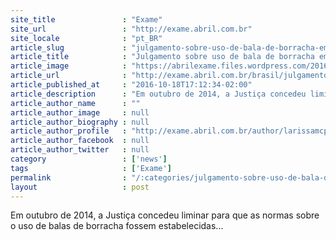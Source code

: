 ```yaml
---
site_title               : "Exame"
site_url                 : "http://exame.abril.com.br"
site_locale              : "pt_BR"
article_slug             : "julgamento-sobre-uso-de-bala-de-borracha-em-protestos-e-adiado"
article_title            : "Julgamento sobre uso de bala de borracha em protestos é adiado"
article_image            : "https://abrilexame.files.wordpress.com/2016/09/size_960_16_9_2013-10-21t155232z_1338306360_gm1e9al1u5101_rtrmadp_3_brazil-oil-auction.jpg?quality=70&strip=all&w=960"
article_url              : "http://exame.abril.com.br/brasil/julgamento-sobre-uso-de-bala-de-borracha-em-protestos-e-adiado/"
article_published_at     : "2016-10-18T17:12:34-02:00"
article_description      : "Em outubro de 2014, a Justiça concedeu liminar para que as normas sobre o uso de balas de borracha fossem estabelecidas..."
article_author_name      : ""
article_author_image     : null
article_author_biography : null
article_author_profile   : "http://exame.abril.com.br/author/larissamcpmoreira/"
article_author_facebook  : null
article_author_twitter   : null
category                 : ['news']
tags                     : ['Exame']
permalink                : "/:categories/julgamento-sobre-uso-de-bala-de-borracha-em-protestos-e-adiado/"
layout                   : post
---
```


Em outubro de 2014, a Justiça concedeu liminar para que as normas sobre o uso de balas de borracha fossem estabelecidas...
